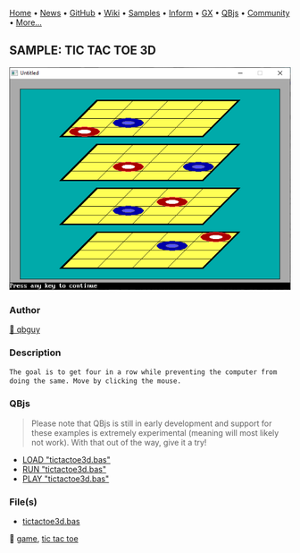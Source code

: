 [Home](https://qb64.com) • [News](../../news.md) • [GitHub](https://github.com/QB64Official/qb64) • [Wiki](https://github.com/QB64Official/qb64/wiki) • [Samples](../../samples.md) • [Inform](../../inform.md) • [GX](../../gx.md) • [QBjs](../../qbjs.md) • [Community](../../community.md) • [More...](../../more.md)

## SAMPLE: TIC TAC TOE 3D

![screenshot.png](img/screenshot.png)

### Author

[🐝 qbguy](../qbguy.md) 

### Description

```text
The goal is to get four in a row while preventing the computer from doing the same. Move by clicking the mouse.
```

### QBjs

> Please note that QBjs is still in early development and support for these examples is extremely experimental (meaning will most likely not work). With that out of the way, give it a try!

* [LOAD "tictactoe3d.bas"](https://v6p9d9t4.ssl.hwcdn.net/html/5963335/index.html?src=https://qb64.com/samples/tic-tac-toe-3d/src/tictactoe3d.bas)
* [RUN "tictactoe3d.bas"](https://v6p9d9t4.ssl.hwcdn.net/html/5963335/index.html?mode=auto&src=https://qb64.com/samples/tic-tac-toe-3d/src/tictactoe3d.bas)
* [PLAY "tictactoe3d.bas"](https://v6p9d9t4.ssl.hwcdn.net/html/5963335/index.html?mode=play&src=https://qb64.com/samples/tic-tac-toe-3d/src/tictactoe3d.bas)

### File(s)

* [tictactoe3d.bas](src/tictactoe3d.bas)

🔗 [game](../game.md), [tic tac toe](../tic-tac-toe.md)
